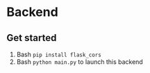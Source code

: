 # Backend
## Get started
1. Bash `pip install flask_cors`
2. Bash `python main.py` to launch this backend
```